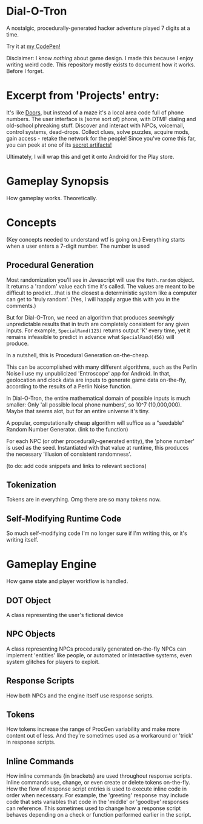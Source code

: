 # Dial-O-Tron
A nostalgic, procedurally-generated hacker adventure played 7 digits at a time.

Try it at [my CodePen!](https://codepen.io/Unhacker/full/VwowxWL)

Disclaimer: I know *nothing* about game design. I made this because I enjoy writing weird code. This repository mostly exists to document how it works. Before I forget.

# Excerpt from 'Projects' entry: 

It's like [Doors](https://github.com/diemastermonkey/doors), but instead of a maze it's a local area code full of phone numbers. The user interface is (some sort of) phone, with DTMF dialing and old-school phreaking stuff. Discover and interact with NPCs, voicemail, control systems, dead-drops. Collect clues, solve puzzles, acquire mods, gain access - retake the network for the people! Since you've come this far, you can peek at one of its [secret artifacts!](https://pastebin.com/raw/sudbDdHF)

Ultimately, I will wrap this and get it onto Android for the Play store.

# Gameplay Synopsis
How gameplay works. Theoretically.

# Concepts 
(Key concepts needed to understand wtf is going on.)
Everything starts when a user enters a 7-digit number. The number is used 

## Procedural Generation
Most randomization you'll see in Javascript will use the `Math.random` object. It returns a 'random' value each time it's called. The values are meant to be difficult to predict...that is the closest a deterministic system like a computer can get to 'truly random'. (Yes, I will happily argue this with you in the comments.)

But for Dial-O-Tron, we need an algorithm that produces *seemingly* unpredictable results that in truth are completely consistent for any given inputs. For example, `SpecialRand(123)` returns output 'K' every time, yet it remains infeasible to predict in advance what `SpecialRand(456)` will produce. 

In a nutshell, this is Procedural Generation on-the-cheap.

This can be accomplished with many different algorithms, such as the Perlin Noise I use my unpublicized 'Entroscope' app for Android. In that, geolocation and clock data are inputs to generate game data on-the-fly, according to the results of a Perlin Noise function.

In Dial-O-Tron, the entire mathematical domain of possible inputs is much smaller: Only 'all possible local phone numbers', so 10^7 (10,000,000). Maybe that seems alot, but for an entire universe it's tiny. 

A popular, computationally cheap algorithm will suffice as a "seedable" Random Number Generator. (link to the function)

For each NPC (or other procedurally-generated entity), the 'phone number' is used as the seed. Instantiated with that value at runtime, this produces the necessary 'illusion of consistent randomness'.

(to do: add code snippets and links to relevant sections)

## Tokenization
Tokens are in everything. Omg there are so many tokens now.

## Self-Modifying Runtime Code 
So much self-modifying code I'm no longer sure if I'm writing this, or it's writing itself.

# Gameplay Engine
How game state and player workflow is handled. 

## DOT Object
A class representing the user's fictional device

## NPC Objects
A class representing NPCs procedurally generated on-the-fly
NPCs can implement 'entities' like people, or automated or interactive systems, even system glitches for players to exploit.

## Response Scripts
How both NPCs and the engine itself use response scripts.

## Tokens
How tokens increase the range of ProcGen variability and make more content out of less. 
And they're sometimes used as a workaround or 'trick' in response scripts.

## Inline Commands
How inline commands {in brackets} are used throughout response scripts.
Inline commands use, change, or even create or delete tokens on-the-fly.
How the flow of response script entries is used to execute inline code 
in order when necessary. For example, the 'greeting' response may include 
code that sets variables that code in the 'middle' or 'goodbye' responses 
can reference. This sometimes used to change how a response script behaves 
depending on a check or function performed earlier in the script.



